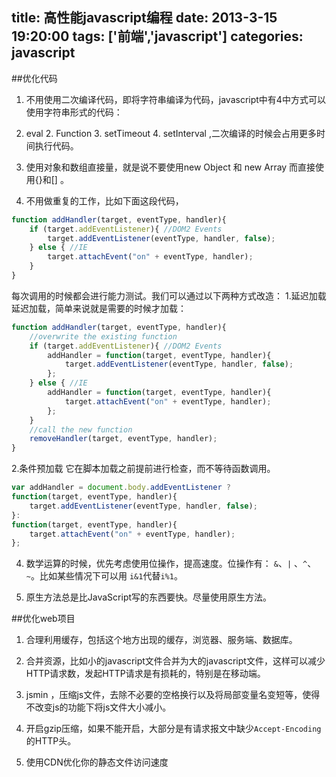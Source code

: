 title: 高性能javascript编程
date: 2013-3-15 19:20:00
tags: ['前端','javascript']
categories: javascript
---

##优化代码

1. 不用使用二次编译代码，即将字符串编译为代码，javascript中有4中方式可以使用字符串形式的代码：
1. eval 2. Function 3. setTimeout 4. setInterval ,二次编译的时候会占用更多时间执行代码。

2. 使用对象和数组直接量，就是说不要使用new Object 和 new Array 而直接使用{}和[] 。

3. 不用做重复的工作，比如下面这段代码，
```javascript
function addHandler(target, eventType, handler){ 
	if (target.addEventListener){ //DOM2 Events
		target.addEventListener(eventType, handler, false); 
	} else { //IE 
		target.attachEvent("on" + eventType, handler); 
	} 
} 
```
每次调用的时候都会进行能力测试。我们可以通过以下两种方式改造：
1.延迟加载
延迟加载，简单来说就是需要的时候才加载：
```javascript
function addHandler(target, eventType, handler){ 
	//overwrite the existing function 
	if (target.addEventListener){ //DOM2 Events 
		addHandler = function(target, eventType, handler){ 
			target.addEventListener(eventType, handler, false); 
		}; 
	} else { //IE 
	 	addHandler = function(target, eventType, handler){ 
	 		target.attachEvent("on" + eventType, handler); 
		}; 
	}
	//call the new function
 	removeHandler(target, eventType, handler); 
}
```
2.条件预加载
它在脚本加载之前提前进行检查，而不等待函数调用。
```javascript
var addHandler = document.body.addEventListener ? 
function(target, eventType, handler){ 
	target.addEventListener(eventType, handler, false); 
}: 
function(target, eventType, handler){ 
	target.attachEvent("on" + eventType, handler); 
}; 
```
4. 数学运算的时候，优先考虑使用位操作，提高速度。位操作有： `&`、`|` 、`^`、 `~`。比如某些情况下可以用 `i&1`代替`i%1`。

5. 原生方法总是比JavaScript写的东西要快。尽量使用原生方法。

##优化web项目

1. 合理利用缓存，包括这个地方出现的缓存，浏览器、服务端、数据库。

2. 合并资源，比如小的javascript文件合并为大的javascript文件，这样可以减少HTTP请求数，发起HTTP请求是有损耗的，特别是在移动端。

3. jsmin ，压缩js文件，去除不必要的空格换行以及将局部变量名变短等，使得不改变js的功能下将js文件大小减小。

4. 开启gzip压缩，如果不能开启，大部分是有请求报文中缺少`Accept-Encoding`的HTTP头。

5. 使用CDN优化你的静态文件访问速度

